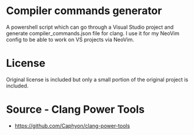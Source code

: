 # Compiler commands generator
A powershell script which can go through a Visual Studio project and generate compiler_commands.json file for clang. I use it for my NeoVim config to be able to work on VS projects via NeoVim.

# License
Original license is included but only a small portion of the original project is included.

# Source - Clang Power Tools
- https://github.com/Caphyon/clang-power-tools
